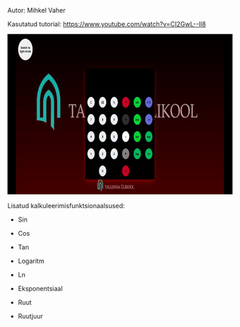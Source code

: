 Autor: Mihkel Vaher

Kasutatud tutorial: https://www.youtube.com/watch?v=CI2GwL--ll8

<img src="./kalk.JPG" alt="kalk" width="700" height="360">



Lisatud kalkuleerimisfunktsionaalsused:
* Sin
* Cos
* Tan


* Logaritm
* Ln
* Eksponentsiaal


* Ruut
* Ruutjuur
